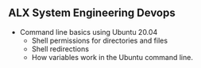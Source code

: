 ## ALX System Engineering Devops 

* Command line basics using Ubuntu 20.04
	* Shell permissions for directories and files
	* Shell redirections
	* How variables work in the Ubuntu command line.
